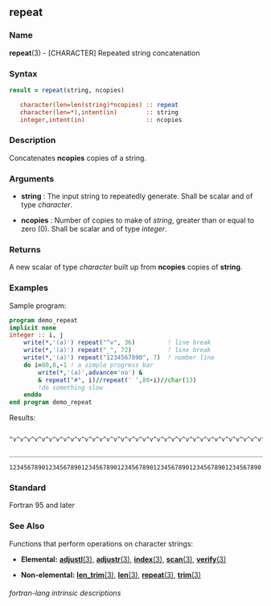 ## repeat

### **Name**

**repeat**(3) - \[CHARACTER\] Repeated string concatenation

### **Syntax**

```fortran
result = repeat(string, ncopies)

   character(len=len(string)*ncopies) :: repeat
   character(len=*),intent(in)        :: string
   integer,intent(in)                 :: ncopies
```

### **Description**

Concatenates **ncopies** copies of a string.

### **Arguments**

- **string**
  : The input string to repeatedly generate.
  Shall be scalar and of type _character_.

- **ncopies**
  : Number of copies to make of _string_, greater than or equal to zero (0).
  Shall be scalar and of type _integer_.

### **Returns**

A new scalar of type _character_ built up from **ncopies** copies of **string**.

### **Examples**

Sample program:

```fortran
program demo_repeat
implicit none
integer :: i, j
    write(*,'(a)') repeat("^v", 36)         ! line break
    write(*,'(a)') repeat("_", 72)          ! line break
    write(*,'(a)') repeat("1234567890", 7)  ! number line
    do i=80,0,-1 ! a simple progress bar
        write(*,'(a)',advance='no') &
        & repeat("#", i)//repeat(' ',80-i)//char(13)
        !do something slow
    enddo
end program demo_repeat
```

Results:

```
   ^v^v^v^v^v^v^v^v^v^v^v^v^v^v^v^v^v^v^v^v^v^v^v^v^v^v^v^v^v^v^v^v^v^v^v^v
   ________________________________________________________________________
   1234567890123456789012345678901234567890123456789012345678901234567890
```

### **Standard**

Fortran 95 and later

### **See Also**

Functions that perform operations on character strings:

- **Elemental:**
  [**adjustl**(3)](ADJUSTL),
  [**adjustr**(3)](ADJUSTR),
  [**index**(3)](INDEX),
  [**scan**(3)](SCAN),
  [**verify**(3)](VERIFY)

- **Non-elemental:**
  [**len_trim**(3)](LEN_TRIM),
  [**len**(3)](LEN),
  [**repeat**(3)](REPEAT),
  [**trim**(3)](TRIM)

###### fortran-lang intrinsic descriptions
